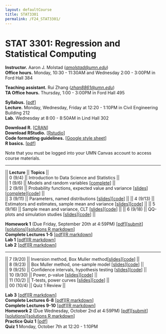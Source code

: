 ```yaml
---
layout: defaultCourse
title: STAT3301
permalink: /F24_STAT3301/
---
```


# STAT 3301: Regression and Statistical Computing 
**Instructor.** Aaron J. Molstad (*amolstad@umn.edu*)  
**Office hours.** Monday, 10:30 - 11:30AM and Wednesday 2:00 - 3:00PM in Ford Hall 384

**Teaching assistant.** Rui Zhang (*zhan8861@umn.edu*)  
**TA Office hours.** Thursday, 1:00 - 3:00PM in Ford Hall 495  

**Syllabus.** [[pdf](https://canvas.umn.edu/files/45566372/download?download_frd=1)]   
**Lecture.** Monday, Wednesday, Friday at 12:20 - 1:10PM in Civil Engineering Building 212  
**Lab.** Wednesday at 8:00 - 8:50AM in Lind Hall 302

**Download R.** [[CRAN](https://cran.r-project.org/)]  
**Download RStudio.** [[Rstudio](https://posit.co/download/rstudio-desktop/)]  
**Code formatting guidelines.** [[Google style sheet](https://web.stanford.edu/class/cs109l/unrestricted/resources/google-style.html)]  
**R basics.** [[pdf](https://cran.r-project.org/doc/contrib/Paradis-rdebuts_en.pdf)]  

Note that you must be logged into your UMN Canvas account to access course materials.   

----------------------

||  **Lecture** ||  **Topics** ||  
|| 0 (9/4)  || Introduction to Data Science and Statistics ||   
|| 1 (9/6)  || Models and random variables [[complete](https://canvas.umn.edu/files/45561531/download?download_frd=1)] ||   
|| 2 (9/9)  || Probability functions, expected value and variance [[slides](https://canvas.umn.edu/files/45561559/download?download_frd=1)][[complete](https://canvas.umn.edu/files/45646610/download?download_frd=1)][[code](https://canvas.umn.edu/files/45561559/download?download_frd=1)] ||   
|| 3 (9/11) || Parameters, named distributions [[slides](https://canvas.umn.edu/files/45646614/download?download_frd=1)][[code](https://canvas.umn.edu/files/45646626/download?download_frd=1)] || 
|| 4 (9/13) || Estimators and estimates, sample mean and variance [[slides](https://canvas.umn.edu/files/45729151/download?download_frd=1)][[code](https://canvas.umn.edu/files/45724678/download?download_frd=1)] || 
|| 5 (9/16) || Sample mean and variance, CLT [[slides](https://canvas.umn.edu/files/45811517/download?download_frd=1)][[code](https://canvas.umn.edu/files/45814355/download?download_frd=1)] || 
|| 6 (9/18) || QQ-plots and simulation studies [[slides](https://canvas.umn.edu/files/45903068/download?download_frd=1)][[code](https://canvas.umn.edu/files/45903850/download?download_frd=1)] || 

**Homework 1** (Due Friday, September 20th at 4:59PM) [[pdf](https://canvas.umn.edu/files/45723642/download?download_frd=1)][[submit](https://canvas.umn.edu/courses/458267/assignments/4168011)][[solutions](https://canvas.umn.edu/files/46084267/download?download_frd=1)][[solutions R markdown](https://canvas.umn.edu/files/46084268/download?download_frd=1)]  
**Complete Lectures 1-5** [[pdf](https://canvas.umn.edu/files/45903237/download?download_frd=1)][[R markdown](https://canvas.umn.edu/files/45903238/download?download_frd=1)]  
**Lab 1** [[pdf](https://canvas.umn.edu/files/45623693/download?download_frd=1)][[R markdown](https://canvas.umn.edu/files/45623695/download?download_frd=1)]  
**Lab 2** [[pdf](https://canvas.umn.edu/files/45898973/download?download_frd=1)][[R markdown](https://canvas.umn.edu/files/45898974/download?download_frd=1)]  


----------------------

|| 7 (9/20)   || Inversion method, Box Muller method[[slides](https://canvas.umn.edu/files/45985755/download?download_frd=1)][[code](https://canvas.umn.edu/files/45985759/download?download_frd=1)] ||   
|| 8 (9/23)   || Box Muller method, one-sample model [[slides](https://canvas.umn.edu/files/46070586/download?download_frd=1)][[code](https://canvas.umn.edu/files/46070603/download?download_frd=1)] ||   
|| 9 (9/25)   || Confidence intervals, hypothesis testing [[slides](https://canvas.umn.edu/files/46155785/download?download_frd=1)][[code](https://canvas.umn.edu/files/46155788/download?download_frd=1)] ||   
|| 10 (9/30)   || Power, p-value [[slides](https://canvas.umn.edu/files/46321280/download?download_frd=1)][[code](https://canvas.umn.edu/files/46321281/download?download_frd=1)] ||   
|| 11 (10/2)   || T-tests, power curves [[slides](https://canvas.umn.edu/files/46321559/download?download_frd=1)][[code](https://canvas.umn.edu/files/46321568/download?download_frd=1)] ||   
|| 00 (10/4)   || Quiz 1 Review ||   


**Lab 3** [[pdf](https://canvas.umn.edu/files/46134069/download?download_frd=1)][[R markdown](https://canvas.umn.edu/files/46134064/download?download_frd=1)]  
**Complete Lectures 6-8** [[pdf](https://canvas.umn.edu/files/46321347/download?download_frd=1)][[R markdown](https://canvas.umn.edu/files/46321348/download?download_frd=1)]  
**Complete Lectures 9-10** [[pdf](https://canvas.umn.edu/files/46321450/download?download_frd=1)][[R markdown](https://canvas.umn.edu/files/46321451/download?download_frd=1)]  
**Homework 2** (Due Wednesday, October 2nd at 4:59PM) [[pdf](https://canvas.umn.edu/files/46394927/download?download_frd=1)][[submit](https://canvas.umn.edu/courses/458267/assignments/4179489)][[solutions](https://canvas.umn.edu/files/46488045/download?download_frd=1)][[solutions R markdown](https://canvas.umn.edu/files/46488046/download?download_frd=1)]  
**Practice Quiz 1** [[pdf](https://canvas.umn.edu/files/46156407/download?download_frd=1)]   
**Quiz 1** Monday, October 7th at 12:20 - 1:10PM  

